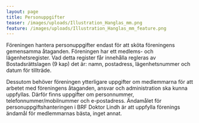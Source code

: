 ```yaml
---
layout: page
title: Personuppgifter
teaser: /images/uploads/Illustration_Hanglas_mm.png
feature: /images/uploads/Illustration_Hanglas_mm_feature.png
---
```

Föreningen hantera personuppgifter endast för att sköta föreningens gemensamma åtaganden. Föreningen har ett medlems- och lägenhetsregister. Vad detta register får innehålla regleras av Bostadsrättslagen (9 kap) det är: namn, postadress, lägenhetsnummer och datum för tillträde.

Dessutom behöver föreningen ytterligare uppgifter om medlemmarna för att arbetet med föreningens åtaganden, ansvar och administration ska kunna uppfyllas. Därför finns uppgifter om personnummer, telefonnummer/mobilnummer och e-postadress. Ändamålet för personuppgiftshanteringen i BRF Doktor Lindh är att uppfylla förenings ändamål för medlemmarnas bästa, inget annat.
